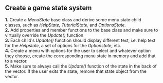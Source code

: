 ## Create a game state system

<b>1.</b> Create a <i>MenuState</i> base class and derive some menu state child classes, such as <i>HelpState</i>, <i>TutorialState</i>, and <i>OptionsState</i>. <br>
<b>2.</b> Add properties and member functions to the base class and make sure to virtually override the <i>Update()</i> function. <br>
<b>3.</b> Each child's <i>Update()</i> function should display different text, i.e. help text for the <i>Helpstate</i>, a set of options for the <i>Optionstate</i>, etc. <br>
<b>4.</b> Create a menu with options for the user to select and whatever option they choose, create the corresponding menu state in memory and add that to a vector. <br>
<b>5.</b> Make sure to always call the <i>Update()</i> function of the state in the back of the vector. If the user exits the state, remove that state object from the vector. <br>
